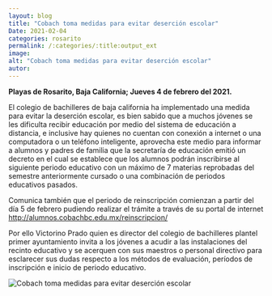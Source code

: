 ```yaml
---
layout: blog
title: "Cobach toma medidas para evitar deserción escolar"
Date: 2021-02-04
categories: rosarito
permalink: /:categories/:title:output_ext
image:
alt: "Cobach toma medidas para evitar deserción escolar"
autor:
---
```


**Playas de Rosarito, Baja California; Jueves 4 de febrero del 2021.** 

El colegio de bachilleres de baja california ha implementado una medida para evitar la deserción escolar, es bien sabido que a muchos jóvenes se les dificulta recibir educación por medio del sistema de educación a distancia, e inclusive hay quienes no cuentan con conexión a internet o una computadora o un teléfono inteligente, aprovecha este medio para informar a alumnos y padres de familia que la secretaría de educación emitió un decreto en el cual se establece que los alumnos podrán inscribirse al siguiente periodo educativo con un máximo de 7 materias reprobadas del semestre anteriormente cursado o una combinación de periodos educativos pasados. 

Comunica también que el periodo de reinscripción comienzan a partir del día 5 de febrero pudiendo realizar el trámite a través de su portal de internet http://alumnos.cobachbc.edu.mx/reinscripcion/

Por ello Victorino Prado quien es director del colegio de bachilleres plantel primer ayuntamiento invita a los jóvenes a acudir a las instalaciones del recinto educativo y se acerquen con sus maestros o personal directivo para esclarecer sus dudas respecto a los métodos de evaluación, períodos de inscripción e inicio de periodo educativo.

<div id="carouselExampleSlidesOnly" class="carousel slide" data-ride="carousel">
  <div class="carousel-inner">
    <div class="carousel-item active">
       <img class="d-block w-100" src="/img/cnr/.jpeg" loading="lazy"  alt="Cobach toma medidas para evitar deserción escolar">
    </div>
  </div>
</div>

